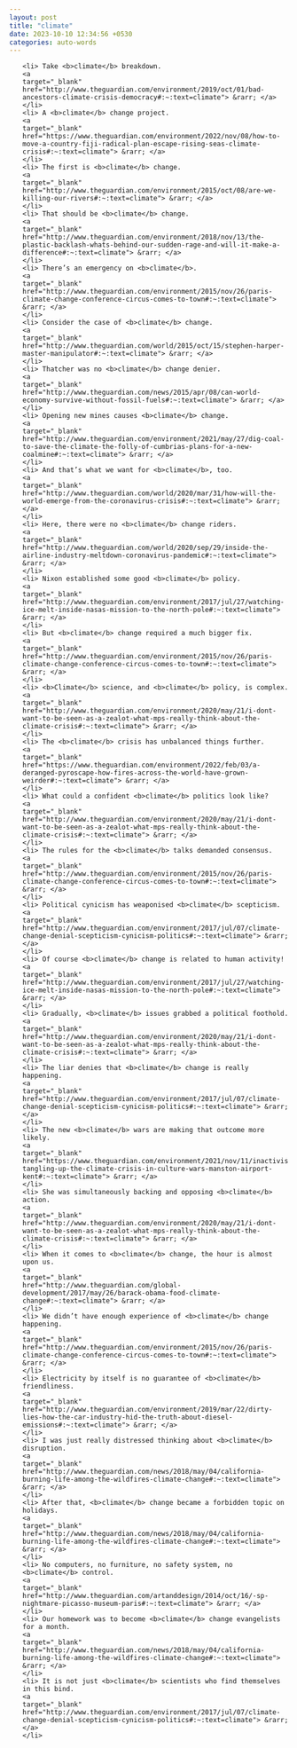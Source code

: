 ```yaml
---
layout: post
title: "climate"
date: 2023-10-10 12:34:56 +0530
categories: auto-words
---
```

<ol>

    <li> Take <b>climate</b> breakdown.
    <a 
    target="_blank" 
    href="http://www.theguardian.com/environment/2019/oct/01/bad-ancestors-climate-crisis-democracy#:~:text=climate"> &rarr; </a>
    </li>
    <li> A <b>climate</b> change project.
    <a 
    target="_blank" 
    href="https://www.theguardian.com/environment/2022/nov/08/how-to-move-a-country-fiji-radical-plan-escape-rising-seas-climate-crisis#:~:text=climate"> &rarr; </a>
    </li>
    <li> The first is <b>climate</b> change.
    <a 
    target="_blank" 
    href="http://www.theguardian.com/environment/2015/oct/08/are-we-killing-our-rivers#:~:text=climate"> &rarr; </a>
    </li>
    <li> That should be <b>climate</b> change.
    <a 
    target="_blank" 
    href="http://www.theguardian.com/environment/2018/nov/13/the-plastic-backlash-whats-behind-our-sudden-rage-and-will-it-make-a-difference#:~:text=climate"> &rarr; </a>
    </li>
    <li> There’s an emergency on <b>climate</b>.
    <a 
    target="_blank" 
    href="http://www.theguardian.com/environment/2015/nov/26/paris-climate-change-conference-circus-comes-to-town#:~:text=climate"> &rarr; </a>
    </li>
    <li> Consider the case of <b>climate</b> change.
    <a 
    target="_blank" 
    href="http://www.theguardian.com/world/2015/oct/15/stephen-harper-master-manipulator#:~:text=climate"> &rarr; </a>
    </li>
    <li> Thatcher was no <b>climate</b> change denier.
    <a 
    target="_blank" 
    href="http://www.theguardian.com/news/2015/apr/08/can-world-economy-survive-without-fossil-fuels#:~:text=climate"> &rarr; </a>
    </li>
    <li> Opening new mines causes <b>climate</b> change.
    <a 
    target="_blank" 
    href="http://www.theguardian.com/environment/2021/may/27/dig-coal-to-save-the-climate-the-folly-of-cumbrias-plans-for-a-new-coalmine#:~:text=climate"> &rarr; </a>
    </li>
    <li> And that’s what we want for <b>climate</b>, too.
    <a 
    target="_blank" 
    href="http://www.theguardian.com/world/2020/mar/31/how-will-the-world-emerge-from-the-coronavirus-crisis#:~:text=climate"> &rarr; </a>
    </li>
    <li> Here, there were no <b>climate</b> change riders.
    <a 
    target="_blank" 
    href="http://www.theguardian.com/world/2020/sep/29/inside-the-airline-industry-meltdown-coronavirus-pandemic#:~:text=climate"> &rarr; </a>
    </li>
    <li> Nixon established some good <b>climate</b> policy.
    <a 
    target="_blank" 
    href="http://www.theguardian.com/environment/2017/jul/27/watching-ice-melt-inside-nasas-mission-to-the-north-pole#:~:text=climate"> &rarr; </a>
    </li>
    <li> But <b>climate</b> change required a much bigger fix.
    <a 
    target="_blank" 
    href="http://www.theguardian.com/environment/2015/nov/26/paris-climate-change-conference-circus-comes-to-town#:~:text=climate"> &rarr; </a>
    </li>
    <li> <b>Climate</b> science, and <b>climate</b> policy, is complex.
    <a 
    target="_blank" 
    href="http://www.theguardian.com/environment/2020/may/21/i-dont-want-to-be-seen-as-a-zealot-what-mps-really-think-about-the-climate-crisis#:~:text=climate"> &rarr; </a>
    </li>
    <li> The <b>climate</b> crisis has unbalanced things further.
    <a 
    target="_blank" 
    href="https://www.theguardian.com/environment/2022/feb/03/a-deranged-pyroscape-how-fires-across-the-world-have-grown-weirder#:~:text=climate"> &rarr; </a>
    </li>
    <li> What could a confident <b>climate</b> politics look like?
    <a 
    target="_blank" 
    href="http://www.theguardian.com/environment/2020/may/21/i-dont-want-to-be-seen-as-a-zealot-what-mps-really-think-about-the-climate-crisis#:~:text=climate"> &rarr; </a>
    </li>
    <li> The rules for the <b>climate</b> talks demanded consensus.
    <a 
    target="_blank" 
    href="http://www.theguardian.com/environment/2015/nov/26/paris-climate-change-conference-circus-comes-to-town#:~:text=climate"> &rarr; </a>
    </li>
    <li> Political cynicism has weaponised <b>climate</b> scepticism.
    <a 
    target="_blank" 
    href="http://www.theguardian.com/environment/2017/jul/07/climate-change-denial-scepticism-cynicism-politics#:~:text=climate"> &rarr; </a>
    </li>
    <li> Of course <b>climate</b> change is related to human activity!
    <a 
    target="_blank" 
    href="http://www.theguardian.com/environment/2017/jul/27/watching-ice-melt-inside-nasas-mission-to-the-north-pole#:~:text=climate"> &rarr; </a>
    </li>
    <li> Gradually, <b>climate</b> issues grabbed a political foothold.
    <a 
    target="_blank" 
    href="http://www.theguardian.com/environment/2020/may/21/i-dont-want-to-be-seen-as-a-zealot-what-mps-really-think-about-the-climate-crisis#:~:text=climate"> &rarr; </a>
    </li>
    <li> The liar denies that <b>climate</b> change is really happening.
    <a 
    target="_blank" 
    href="http://www.theguardian.com/environment/2017/jul/07/climate-change-denial-scepticism-cynicism-politics#:~:text=climate"> &rarr; </a>
    </li>
    <li> The new <b>climate</b> wars are making that outcome more likely.
    <a 
    target="_blank" 
    href="https://www.theguardian.com/environment/2021/nov/11/inactivists-tangling-up-the-climate-crisis-in-culture-wars-manston-airport-kent#:~:text=climate"> &rarr; </a>
    </li>
    <li> She was simultaneously backing and opposing <b>climate</b> action.
    <a 
    target="_blank" 
    href="http://www.theguardian.com/environment/2020/may/21/i-dont-want-to-be-seen-as-a-zealot-what-mps-really-think-about-the-climate-crisis#:~:text=climate"> &rarr; </a>
    </li>
    <li> When it comes to <b>climate</b> change, the hour is almost upon us.
    <a 
    target="_blank" 
    href="http://www.theguardian.com/global-development/2017/may/26/barack-obama-food-climate-change#:~:text=climate"> &rarr; </a>
    </li>
    <li> We didn’t have enough experience of <b>climate</b> change happening.
    <a 
    target="_blank" 
    href="http://www.theguardian.com/environment/2015/nov/26/paris-climate-change-conference-circus-comes-to-town#:~:text=climate"> &rarr; </a>
    </li>
    <li> Electricity by itself is no guarantee of <b>climate</b> friendliness.
    <a 
    target="_blank" 
    href="http://www.theguardian.com/environment/2019/mar/22/dirty-lies-how-the-car-industry-hid-the-truth-about-diesel-emissions#:~:text=climate"> &rarr; </a>
    </li>
    <li> I was just really distressed thinking about <b>climate</b> disruption.
    <a 
    target="_blank" 
    href="http://www.theguardian.com/news/2018/may/04/california-burning-life-among-the-wildfires-climate-change#:~:text=climate"> &rarr; </a>
    </li>
    <li> After that, <b>climate</b> change became a forbidden topic on holidays.
    <a 
    target="_blank" 
    href="http://www.theguardian.com/news/2018/may/04/california-burning-life-among-the-wildfires-climate-change#:~:text=climate"> &rarr; </a>
    </li>
    <li> No computers, no furniture, no safety system, no <b>climate</b> control.
    <a 
    target="_blank" 
    href="http://www.theguardian.com/artanddesign/2014/oct/16/-sp-nightmare-picasso-museum-paris#:~:text=climate"> &rarr; </a>
    </li>
    <li> Our homework was to become <b>climate</b> change evangelists for a month.
    <a 
    target="_blank" 
    href="http://www.theguardian.com/news/2018/may/04/california-burning-life-among-the-wildfires-climate-change#:~:text=climate"> &rarr; </a>
    </li>
    <li> It is not just <b>climate</b> scientists who find themselves in this bind.
    <a 
    target="_blank" 
    href="http://www.theguardian.com/environment/2017/jul/07/climate-change-denial-scepticism-cynicism-politics#:~:text=climate"> &rarr; </a>
    </li>